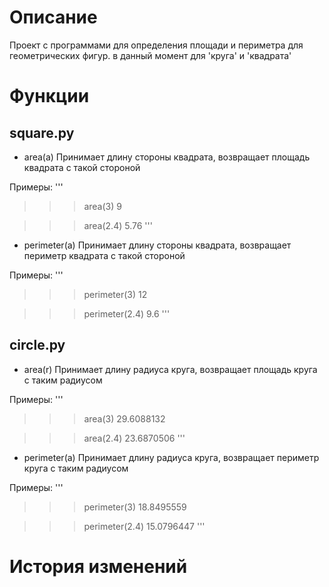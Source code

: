 # Описание
Проект с программами для определения площади и периметра для геометрических фигур.
в данный момент для 'круга' и 'квадрата'

# Функции
## square.py
* area(a)
Принимает длину стороны квадрата, возвращает площадь квадрата с такой стороной

Примеры:
'''
>>> area(3)
9

>>> area(2.4)
5.76
'''

* perimeter(a)
Принимает длину стороны квадрата, возвращает периметр квадрата с такой стороной

Примеры:
'''
>>> perimeter(3)
12

>>> perimeter(2.4)
9.6
'''

## circle.py
* area(r)
Принимает длину радиуса круга, возвращает площадь круга с таким радиусом

Примеры:
'''
>>> area(3)
29.6088132

>>> area(2.4)
23.6870506
'''

* perimeter(a)
Принимает длину радиуса круга, возвращает периметр круга с таким радиусом

Примеры:
'''
>>> perimeter(3)
18.8495559

>>> perimeter(2.4)
15.0796447
'''

# История изменений


